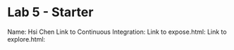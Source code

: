 # Lab 5 - Starter
Name: Hsi Chen
Link to Continuous Integration: 
Link to expose.html: 
Link to explore.html: 